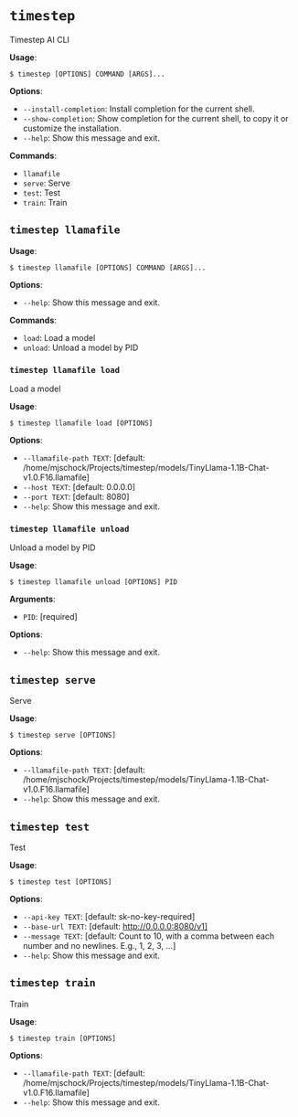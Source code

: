 # `timestep`

Timestep AI CLI

**Usage**:

```console
$ timestep [OPTIONS] COMMAND [ARGS]...
```

**Options**:

* `--install-completion`: Install completion for the current shell.
* `--show-completion`: Show completion for the current shell, to copy it or customize the installation.
* `--help`: Show this message and exit.

**Commands**:

* `llamafile`
* `serve`: Serve
* `test`: Test
* `train`: Train

## `timestep llamafile`

**Usage**:

```console
$ timestep llamafile [OPTIONS] COMMAND [ARGS]...
```

**Options**:

* `--help`: Show this message and exit.

**Commands**:

* `load`: Load a model
* `unload`: Unload a model by PID

### `timestep llamafile load`

Load a model

**Usage**:

```console
$ timestep llamafile load [OPTIONS]
```

**Options**:

* `--llamafile-path TEXT`: [default: /home/mjschock/Projects/timestep/models/TinyLlama-1.1B-Chat-v1.0.F16.llamafile]
* `--host TEXT`: [default: 0.0.0.0]
* `--port TEXT`: [default: 8080]
* `--help`: Show this message and exit.

### `timestep llamafile unload`

Unload a model by PID

**Usage**:

```console
$ timestep llamafile unload [OPTIONS] PID
```

**Arguments**:

* `PID`: [required]

**Options**:

* `--help`: Show this message and exit.

## `timestep serve`

Serve

**Usage**:

```console
$ timestep serve [OPTIONS]
```

**Options**:

* `--llamafile-path TEXT`: [default: /home/mjschock/Projects/timestep/models/TinyLlama-1.1B-Chat-v1.0.F16.llamafile]
* `--help`: Show this message and exit.

## `timestep test`

Test

**Usage**:

```console
$ timestep test [OPTIONS]
```

**Options**:

* `--api-key TEXT`: [default: sk-no-key-required]
* `--base-url TEXT`: [default: http://0.0.0.0:8080/v1]
* `--message TEXT`: [default: Count to 10, with a comma between each number and no newlines. E.g., 1, 2, 3, ...]
* `--help`: Show this message and exit.

## `timestep train`

Train

**Usage**:

```console
$ timestep train [OPTIONS]
```

**Options**:

* `--llamafile-path TEXT`: [default: /home/mjschock/Projects/timestep/models/TinyLlama-1.1B-Chat-v1.0.F16.llamafile]
* `--help`: Show this message and exit.
